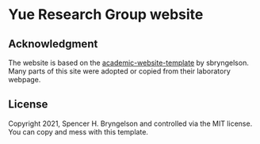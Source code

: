 # Yue Research Group website


## Acknowledgment

The website is based on the [academic-website-template]([https://www.allanlab.org/](https://github.com/sbryngelson/academic-website-template)) by sbryngelson.
Many parts of this site were adopted or copied from their laboratory webpage.

## License

Copyright 2021, Spencer H. Bryngelson and controlled via the MIT license.
You can copy and mess with this template.
